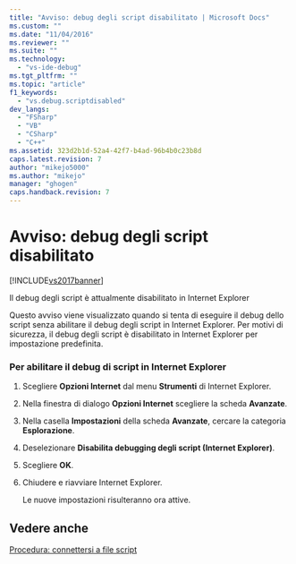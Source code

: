```yaml
---
title: "Avviso: debug degli script disabilitato | Microsoft Docs"
ms.custom: ""
ms.date: "11/04/2016"
ms.reviewer: ""
ms.suite: ""
ms.technology: 
  - "vs-ide-debug"
ms.tgt_pltfrm: ""
ms.topic: "article"
f1_keywords: 
  - "vs.debug.scriptdisabled"
dev_langs: 
  - "FSharp"
  - "VB"
  - "CSharp"
  - "C++"
ms.assetid: 323d2b1d-52a4-42f7-b4ad-96b4b0c23b8d
caps.latest.revision: 7
author: "mikejo5000"
ms.author: "mikejo"
manager: "ghogen"
caps.handback.revision: 7
---
```

# Avviso: debug degli script disabilitato
[!INCLUDE[vs2017banner](../code-quality/includes/vs2017banner.md)]

Il debug degli script è attualmente disabilitato in Internet Explorer  
  
 Questo avviso viene visualizzato quando si tenta di eseguire il debug dello script senza abilitare il debug degli script in Internet Explorer.  Per motivi di sicurezza, il debug degli script è disabilitato in Internet Explorer per impostazione predefinita.  
  
### Per abilitare il debug di script in Internet Explorer  
  
1.  Scegliere **Opzioni Internet** dal menu **Strumenti** di Internet Explorer.  
  
2.  Nella finestra di dialogo **Opzioni Internet** scegliere la scheda **Avanzate**.  
  
3.  Nella casella **Impostazioni** della scheda **Avanzate**, cercare la categoria **Esplorazione**.  
  
4.  Deselezionare **Disabilita debugging degli script \(Internet Explorer\)**.  
  
5.  Scegliere **OK**.  
  
6.  Chiudere e riavviare Internet Explorer.  
  
     Le nuove impostazioni risulteranno ora attive.  
  
## Vedere anche  
 [Procedura: connettersi a file script](../debugger/how-to-attach-to-script.md)